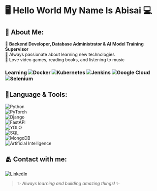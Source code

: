 # 🖥️ Hello World My Name Is Abisai 💻

## 📱 About Me:
🔹 **Backend Developer, Database Administrator & AI Model Training Supervisor**  
🔹 Always passionate about learning new technologies  
🔹 Love video games, reading books, and listening to music

### Learning  ![Docker](https://img.shields.io/badge/-Docker-2496ED?style=flat&logo=docker&logoColor=white)  ![Kubernetes](https://img.shields.io/badge/-Kubernetes-326CE5?style=flat&logo=kubernetes&logoColor=white)  ![Jenkins](https://img.shields.io/badge/-Jenkins-D24939?style=flat&logo=jenkins&logoColor=white)  ![Google Cloud](https://img.shields.io/badge/-Google%20Cloud-4285F4?style=flat&logo=google-cloud&logoColor=white)  ![Selenium](https://img.shields.io/badge/-Selenium-43B02A?style=flat&logo=selenium&logoColor=white)  

## 🚀Language & Tools:
![Python](https://img.shields.io/badge/-Python-3776AB?style=flat&logo=python&logoColor=white)  
![PyTorch](https://img.shields.io/badge/-PyTorch-EE4C2C?style=flat&logo=pytorch&logoColor=white)  
![Django](https://img.shields.io/badge/-Django-092E20?style=flat&logo=django&logoColor=white)  
![FastAPI](https://img.shields.io/badge/-FastAPI-009688?style=flat&logo=fastapi&logoColor=white)  
![YOLO](https://img.shields.io/badge/-YOLO-00FFFF?style=flat&logo=yolo&logoColor=black)  
![SQL](https://img.shields.io/badge/-SQL-4479A1?style=flat&logo=mysql&logoColor=white)  
![MongoDB](https://img.shields.io/badge/-MongoDB-47A248?style=flat&logo=mongodb&logoColor=white)  
![Artificial Intelligence](https://img.shields.io/badge/-Artificial%20Intelligence-FF6F00?style=flat&logo=google&logoColor=white)

## 🫂 Contact with me:
[![LinkedIn](https://img.shields.io/badge/-LinkedIn-0077B5?style=flat&logo=linkedin&logoColor=white)](https://www.linkedin.com/in/abisai-briones-584566242/)   

> ✨ _Always learning and building amazing things!_ ✨ 
